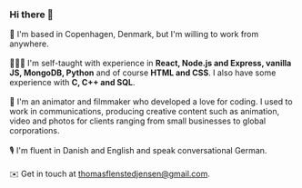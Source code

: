 ### Hi there 👋
📍 I'm based in Copenhagen, Denmark, but I'm willing to work from anywhere. <br><br>
🧑🏼‍💻 I'm self-taught with experience in **React, Node.js and Express, vanilla JS, MongoDB, Python** and of course **HTML and CSS**. I also have some experience with **C, C++ and SQL**. <br><br>
🎥 I'm an animator and filmmaker who developed a love for coding. I used to work in communications, producing creative content such as animation, video and photos for clients ranging from small businesses to global corporations.<br><br>
🎙️ I'm fluent in Danish and English and speak conversational German. <br><br>
✉️ Get in touch at thomasflenstedjensen@gmail.com.
